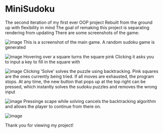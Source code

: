 # MiniSudoku
The second iteration of my first ever OOP project 
Rebuilt from the ground up with flexibility in mind
The goal of remaking this project is separating rendering from updating
There are some screenshots of the game:

![image](https://user-images.githubusercontent.com/81370219/171403782-8518eaca-76d5-44e4-b4e6-26f9623c3a26.png)
This is a screenshot of the main game. 
A random sudoku game is generated

![image](https://user-images.githubusercontent.com/81370219/171403948-3cbc5cfd-c3f5-4ac6-9859-b9ae5a6304bc.png)
Hovering over a square turns the square pink
Clicking it asks you to input a key to fill in the square with 

![image](https://user-images.githubusercontent.com/81370219/171404171-df92397e-dc70-4e3d-9065-6baeb0ca0c63.png)
Clicking 'Solve' solves the puzzle using backtracking. Pink squares are the ones currently being tried.
If all moves are exhausted, the program stops. At any time, the new button that pops up at the top right can be pressed, which instantly solves the sudoku puzzles and removes the wrong input

![image](https://user-images.githubusercontent.com/81370219/171404240-958db476-0b4c-4191-9447-9c3c88f7cf83.png)
Pressinge scape while solving cancels the backtracking algorithm and allows the player to continue from there on.

![image](https://user-images.githubusercontent.com/81370219/171404725-9e002bc9-c79a-4a13-80ec-68fe19a91ba5.png)

Thank you for viewing my project!
